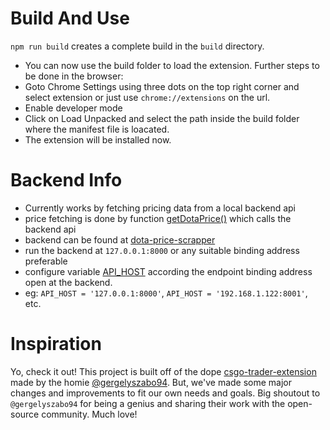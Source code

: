 # Build And Use
`npm run build` creates a complete build in the `build` directory. 
- You can now use the build folder to load the extension. Further steps to be done in the browser:
- Goto Chrome Settings using three dots on the top right corner and select extension or just use `chrome://extensions` on the url.
- Enable developer mode
- Click on Load Unpacked and select the path inside the build folder where the manifest file is loacated.
- The extension will be installed now.

# Backend Info
- Currently works by fetching pricing data from a local backend api
- price fetching is done by function [getDotaPrice()](src\utils\pricing.js) which calls the backend api 
- backend can be found at [dota-price-scrapper](https://github.com/Yub-0/dota-price-scrapper)
- run the backend at `127.0.0.1:8000` or any suitable binding address preferable
- configure variable [API_HOST](src\utils\static\apiIndex.js) according the endpoint binding address open at the backend.
- eg: `API_HOST = '127.0.0.1:8000'`, `API_HOST = '192.168.1.122:8001'`, etc.

# Inspiration
Yo, check it out! This project is built off of the dope [csgo-trader-extension](https://github.com/gergelyszabo94/csgo-trader-extension) made by the homie [@gergelyszabo94](https://github.com/gergelyszabo94).
But, we've made some major changes and improvements to fit our own needs and goals.
Big shoutout to `@gergelyszabo94` for being a genius and sharing their work with the open-source community. Much love!